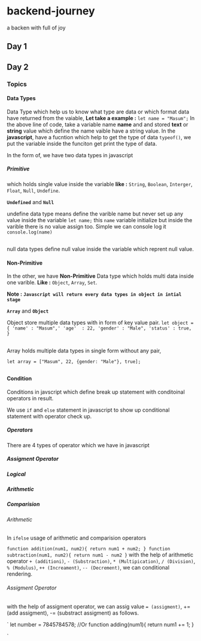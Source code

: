 # backend-journey
a backen with full of joy

## Day 1

## Day 2 
### Topics
#### Data Types


Data Type which help us to know what type are data or which format data have returned from the vaiable, 
**Let take a example :**
`
let name = "Masum";
`
In the above line of code, take a variable name __name__ and and stored **text** or **string** value which define the name vaible have a string value.
In the **javascript**, have a fucntion which help to get the type of data `typeof()`, we put the variable inside the funciton get print the type of data.

In the form of, we have two data types in javascript 
##### Primitive 
which holds single value inside the variable 
**like :** `String`, `Boolean`, `Interger`, `Float`, `Null`, `Undefine`.

**`Undefined`** and **`Null`**

undefine data type means define the varible name but never set up any value inside the variable
`let name;`
this `name` variable initialize but inside the varible there is no value assign too.
Simple we can console log it `console.log(name)`
##
null data types define null value inside the variable which reprent null value.

#### Non-Primitive
In the other, we have **Non-Primitive** Data type which holds multi data inside one varible.
**Like :** `Object`, `Array`, `Set`.

**Note :** __`Javascript will return every data types in object in intial stage`__

**`Array`** and **`Object`**

Object store multiple data types with in form of key value pair.
`
let object = {
  'name' : "Masum",'
  'age'  : 22,
  'gender' : "Male",
  'status' : true,
}
`
##
Array holds multiple data types in single form without any pair,

`
let array = ["Masum", 22, {gender: "Male"}, true];
`
##

#### Condition

Conditions in javscript which define break up statement with conditoinal operators in result.

We use `if` and `else` statement in javascript to show up conditional statement with operator check up.

##### Operators

There are 4 types of operator which we have in javascript

##### Assigment Operator
##### Logical 
##### Arithmetic
##### Comparision

###### Arithmetic

In `ifelse` usage of arithmetic and comparision operators

`
function addition(num1, num2){
  return num1 + num2;
}
function subtraction(num1, num2){
  return num1 - num2
}
`
with the help of arithmetic operator `+ (additioni)`, `- (Substraction)`, `* (Multipication)`, `/ (Division)`, `% (Modulus)`, `++ (Increament)`, `-- (Decrement)`, we can conditional rendering.

###### Assigment Operator

with the help of assigment operator, we can assig value `= (assigment)`, += (add assigment), -= (substract assigment) as follows.

`
let number = 7845784578;
//Or
function adding(num1){
  return num1 += 1;
}

`








